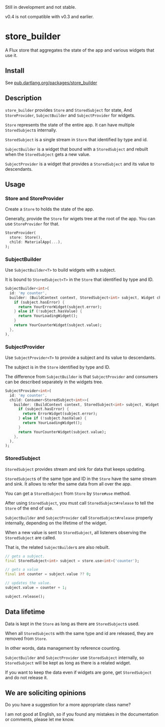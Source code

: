 Still in development and not stable.

v0.4 is not compatible with v0.3 and earlier.

# store_builder

A Flux store that aggregates the state of the app
and various widgets that use it.

## Install

See [pub.dartlang.org/packages/store_builder](https://pub.dartlang.org/packages/store_builder#-installing-tab-)

## Description

`store_builder` provides `Store` and `StoredSubject` for state,
And `StoreProvider`, `SubjectBuilder` and `SubjectProvider` for widgets.

`Store` represents the state of the entire app.
It can have multiple `StoredSubject`s internally.

`StoredSubject` is a single stream in `Store` that identified by type and id.

`SubjectBuilder` is a widget that bound with a `StoredSubject`
and rebuilt when the `StoredSubject` gets a new value.

`SubjectProvider` is a widget that provides a `StoredSubject`
and its value to descendants.

## Usage

### Store and StoreProvider

Create a `Store` to holds the state of the app.

Generally, provide the `Store` for wigets tree at the root of the app.
You can use `StoreProvider` for that.

```dart
StoreProvider(
  store: Store(),
  child: MaterialApp(...),
);
```

### SubjectBuilder

Use `SubjectBuilder<T>` to build widgets with a subject.

It is bound to `StoredSubject<T>` in the `Store` that identified by type and ID.

```dart
SubjectBuilder<int>(
  id: 'my counter',
  builder: (BuildContext context, StoredSubject<int> subject, Widget child) {
    if (subject.hasError) {
      return YourErrorWidget(subject.error);
    } else if (!subject.hasValue) {
      return YourLoadingWidget();
    }
    return YourCounterWidget(subject.value);
  },
),
```

### SubjectProvider

Use `SubjectProvider<T>` to provide a subject and its value to descendants.

The subject is in the `Store` identified by type and ID.

The difference from `SubjectBuilder` is that `SubjectProvider` and
consumers can be described separately in the widgets tree.

```dart
SubjectProvider<int>(
  id: 'my counter',
  child: Consumer<StoredSubject<int>>(
    builder: (BuildContext context, StoredSubject<int> subject, Widget child) {
      if (subject.hasError) {
        return ErrorWidget(subject.error);
      } else if (!subject.hasValue) {
        return YourLoadingWidget();
      }
      return YourCounterWidget(subject.value);
    },
  ),
);
```

### StoredSubject

`StoredSubject` provides stream and sink for data that keeps updating.

`StoredSubject`s of the same type and ID in the `Store` have the same stream
and sink. It allows to refer the same data from all over the app.

You can get a `StoredSubject` from `Store` by `Store#use` method.

After using `StoredSubject`, you must call `StoredSubject#release`
to tell the `Store` of the end of use.

`SubjectBuilder` and `SubjectProvider` call `StoredSubject#release` properly
internally, depending on the lifetime of the widget.

When a new value is sent to `StoredSubject`,
all listeners observing the `StoredSubject` are called.

That is, the related `SubjectBuilder`s are also rebuilt.

```dart
// gets a subject.
final StoredSubject<int> subject = store.use<int>('counter');

// gets a value
final int counter = subject.value ?? 0;

// updates the value.
subject.value = counter + 1;

subject.release();
```

## Data lifetime

Data is kept in the `Store` as long as there are `StoredSubject`s used.

When all `StoredSubject`s with the same type and id are released,
they are removed from `Store`.

In other words, data management by reference counting.

`SubjectBuilder` and `SubjectProvider` use `StoredSubject` internally,
so `StoredSubject` will be kept as long as there is a related widget.

If you want to keep the data even if widgets are gone,
get `StoredSubject` and do not release it.

## We are soliciting opinions

Do you have a suggestion for a more appropriate class name?

I am not good at English,
so if you found any mistakes in the documentation or comments,
please let me know.
